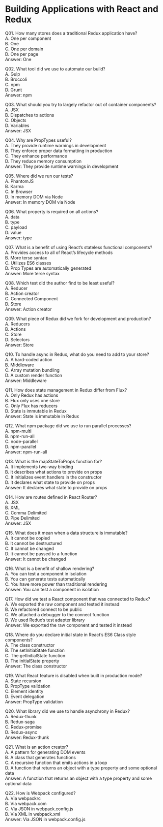 Building Applications with React and Redux
==========================================

Q01. How many stores does a traditional Redux application have?  
A. One per component  
B. One  
C. One per domain  
D. One per page  
Answer: One  

Q02. What tool did we use to automate our build?  
A. Gulp  
B. Broccoli  
C. npm  
D. Grunt  
Answer: npm  

Q03. What should you try to largely refactor out of container components?  
A. JSX  
B. Dispatches to actions  
C. Objects  
D. Variables  
Answer: JSX  

Q04. Why are PropTypes useful?  
A. They provide runtime warnings in development  
B. They enforce proper data formatting in production  
C. They enhance performance  
D. They reduce memory consumption  
Answer: They provide runtime warnings in development  

Q05. Where did we run our tests?  
A. PhantomJS  
B. Karma  
C. In Browser  
D. In memory DOM via Node  
Answer: In memory DOM via Node  

Q06. What property is required on all actions?  
A. data  
B. type  
C. payload  
D. value  
Answer: type  

Q07. What is a benefit of using React’s stateless functional components?  
A. Provides access to all of React’s lifecycle methods  
B. More terse syntax  
C. Utilizes ES6 classes  
D. Prop Types are automatically generated  
Answer: More terse syntax  

Q08. Which test did the author find to be least useful?  
A. Reducer  
B. Action creator  
C. Connected Component  
D. Store  
Answer: Action creator  

Q09. What piece of Redux did we fork for development and production?  
A. Reducers  
B. Actions  
C. Store  
D. Selectors  
Answer: Store  

Q10. To handle async in Redux, what do you need to add to your store?  
A. A hard-coded action  
B. Middleware  
C. Array mutation bundling  
D. A custom render function  
Answer: Middleware  

Q11. How does state management in Redux differ from Flux?  
A. Only Redux has actions  
B. Flux only uses one store  
C. Only Flux has reducers  
D. State is immutable in Redux  
Answer: State is immutable in Redux  

Q12. What npm package did we use to run parallel processes?  
A. npm-multi  
B. npm-run-all  
C. node-parallel  
D. npm-parallel  
Answer: npm-run-all  

Q13. What is the mapStateToProps function for?  
A. It implements two-way binding  
B. It describes what actions to provide on props  
C. It initializes event handlers in the constructor  
D. It declares what state to provide on props  
Answer: It declares what state to provide on props  

Q14. How are routes defined in React Router?  
A. JSX  
B. XML  
C. Comma Delimited  
D. Pipe Delimited  
Answer: JSX  

Q15. What does it mean when a data structure is immutable?  
A. It cannot be copied  
B. It cannot be destructured  
C. It cannot be changed  
D. It cannot be passed to a function  
Answer: It cannot be changed  

Q16. What is a benefit of shallow rendering?  
A. You can test a component in isolation  
B. You can generate tests automatically  
C. You have more power than traditional rendering  
Answer: You can test a component in isolation  

Q17. How did we test a React component that was connected to Redux?  
A. We exported the raw component and tested it instead  
B. We refactored connect to be public  
C. We attached a debugger to the connect function  
D. We used Redux’s test adapter library  
Answer: We exported the raw component and tested it instead  

Q18. Where do you declare initial state in React’s ES6 Class style components?  
A. The class constructor  
B. The setInitialState function  
C. The getInitialState function  
D. The initialState property  
Answer: The class constructor  

Q19. What React feature is disabled when built in production mode?  
A. State recursion  
B. PropType validation  
C. Element identity  
D. Event delegation  
Answer: PropType validation  

Q20. What library did we use to handle asynchrony in Redux?  
A. Redux-thunk  
B. Redux-saga  
C. Redux-promise  
D. Redux-async  
Answer: Redux-thunk  

Q21. What is an action creator?  
A. A pattern for generating DOM events  
B. A class that generates functions  
C. A recursive function that emits actions in a loop  
D. A function that returns an object with a type property and some optional data  
Answer: A function that returns an object with a type property and some optional data  

Q22. How is Webpack configured?  
A. Via webpackrc  
B. Via webpack.com  
C. Via JSON in webpack.config.js  
D. Via XML in webpack.xml  
Answer: Via JSON in webpack.config.js  